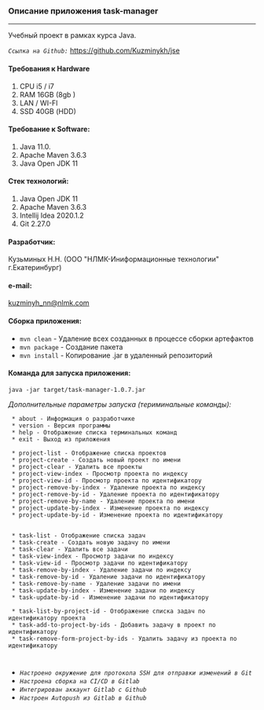 ### Описание приложения task-manager
***
Учебный проект в рамках курса Java.

*`Ссылка на Github:`* https://github.com/Kuzminykh/jse

#### Требования к Hardware
1. CPU i5 / i7
2. RAM 16GB (8gb )
3. LAN / WI-FI
4. SSD 40GB (НDD)

#### Требование к Software: 
1. Java 11.0. 
2. Apache Maven 3.6.3
3. Java Open JDK 11

#### Стек технологий:
1. Java Open JDK 11
2. Apache Maven 3.6.3
3. Intellij Idea 2020.1.2
4. Git 2.27.0

#### Разработчик: 
 Кузьминых Н.Н. (ООО "НЛМК-Иниформационные технологии" г.Екатеринбург)
 
#### e-mail: 
 kuzminyh_nn@nlmk.com

#### Сборка приложения: 
- `mvn clean` - Удаление всех созданных в процессе сборки артефактов
- `mvn package` - Создание пакета
- `mvn install` - Копирование .jar в удаленный репозиторий

#### Команда для запуска приложения: 
``` 
java -jar target/task-manager-1.0.7.jar 
```

*Дополнительные параметры запуска (териминальные команды):*
```
 * about - Информация о разработчике
 * version - Версия программы
 * help - Отображение списка терминальных команд
 * exit - Выход из приложения

 * project-list - Отображение списка проектов
 * project-create - Создать новый проект по имени
 * project-clear - Удалить все проекты
 * project-view-index - Просмотр проекта по индексу
 * project-view-id - Просмотр проекта по идентификатору
 * project-remove-by-index - Удаление проекта по индексу
 * project-remove-by-id - Удаление проекта по идентификатору
 * project-remove-by-name - Удаление проекта по имени
 * project-update-by-index - Изменение проекта по индексу
 * project-update-by-id - Изменение проекта по идентификатору
 

 * task-list - Отображение списка задач
 * task-create - Создать новую задачу по имени
 * task-clear - Удалить все задачи
 * task-view-index - Просмотр задачи по индексу
 * task-view-id - Просмотр задачи по идентификатору
 * task-remove-by-index - Удаление задачи по индексу
 * task-remove-by-id - Удаление задачи по идентификатору
 * task-remove-by-name - Удаление задачи по имени
 * task-update-by-index - Изменение задачи по индексу
 * task-update-by-id - Изменение задачи по идентификатору

 * task-list-by-project-id - Отображение списка задач по идентификатору проекта
 * task-add-to-project-by-ids - Добавить задачу в проект по идентификатору
 * task-remove-form-project-by-ids - Удалить задачу из проекта по идентификатору
```
 #
- *`Настроено окружение для протокола SSH для отправки изменений в Git`*
- *`Настроена сборка на CI/CD в Gitlab`*
- *`Интегрирован аккаунт Gitlab с Github`*
- *`Настроен Autopush из Gitlab в Github`* 


